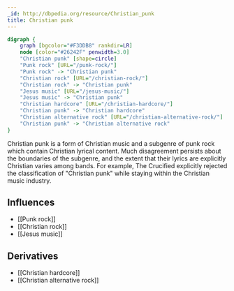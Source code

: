 ```yaml
---
_id: http://dbpedia.org/resource/Christian_punk
title: Christian punk
---
```


```dot
digraph {
	graph [bgcolor="#F3DDB8" rankdir=LR]
	node [color="#26242F" penwidth=3.0]
	"Christian punk" [shape=circle]
	"Punk rock" [URL="/punk-rock/"]
	"Punk rock" -> "Christian punk"
	"Christian rock" [URL="/christian-rock/"]
	"Christian rock" -> "Christian punk"
	"Jesus music" [URL="/jesus-music/"]
	"Jesus music" -> "Christian punk"
	"Christian hardcore" [URL="/christian-hardcore/"]
	"Christian punk" -> "Christian hardcore"
	"Christian alternative rock" [URL="/christian-alternative-rock/"]
	"Christian punk" -> "Christian alternative rock"
}
```

Christian punk is a form of Christian music and a subgenre of punk rock which contain Christian lyrical content. Much disagreement persists about the boundaries of the subgenre, and the extent that their lyrics are explicitly Christian varies among bands. For example, The Crucified explicitly rejected the classification of "Christian punk" while staying within the Christian music industry.

## Influences
- [[Punk rock]]
- [[Christian rock]]
- [[Jesus music]]

## Derivatives
- [[Christian hardcore]]
- [[Christian alternative rock]]
